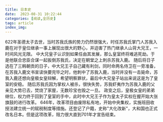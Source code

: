 ```yaml
---
title: 日本史
date:  2023-08-31 10:22:44
categories: [阅读,全历史]
tags: article
index_img: 
---
```

622年圣德太子去世，当时苏我氏族的势力仍然很强大，时任苏我氏掌门人苏我入鹿在对于皇位继承一事上展现出很大的野心，并迫害了热门继承人山背大兄王，一时间风光无限。
中大兄皇子认识到如果任由其发展，那么皇室终将难逃死劫。于是他联合忠臣合谋一起扳倒苏我氏，决定在朝堂之上刺杀苏我入鹿。
随后将日子选在了三韩朝贡的日子，中大兄王子自己藏有利剑，同时命两名侍卫在一旁准备，在苏我入鹿文书宣读快要完毕之时，他刺中了苏我入鹿，当时并没有一击毙命，苏我入鹿还想向皇极女皇辩解，希望明察罪状，最后中大兄皇子站出来说这是为了皇室的安稳。
随后苏我氏因为掌权人被杀，很快失势，苏我虾夷作为苏我入鹿的父亲见大势已去，焚烧了家屋，无数珍宝也毁之一旦。
政变之后，皇极女皇的弟弟继位，权力终于回到了皇室的手中，此时中大兄王子作为皇太子实权在握开始大张旗鼓的进行改革。
646年，改革项目由废除私有地，开始中央集权，实施班田收授法建立统一的赋税制度等措施。还登记了户籍，史称"大化改新"，大和国也正式改名日本。但是这项改革，阻力很大直到701年才宣告结束。
